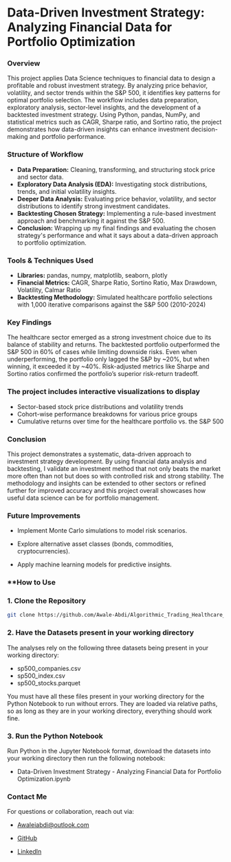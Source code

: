# Data-Driven Investment Strategy: Analyzing Financial Data for Portfolio Optimization

### **Overview**

This project applies Data Science techniques to financial data to design a profitable and robust investment strategy. By analyzing price behavior, volatility, and sector trends within the S&P 500, it identifies key patterns for optimal portfolio selection. The workflow includes data preparation, exploratory analysis, sector-level insights, and the development of a backtested investment strategy. Using Python, pandas, NumPy, and statistical metrics such as CAGR, Sharpe ratio, and Sortino ratio, the project demonstrates how data-driven insights can enhance investment decision-making and portfolio performance.

### **Structure of Workflow**

- **Data Preparation:** Cleaning, transforming, and structuring stock price and sector data.
- **Exploratory Data Analysis (EDA):** Investigating stock distributions, trends, and initial volatility insights.
- **Deeper Data Analysis:** Evaluating price behavior, volatility, and sector distributions to identify strong investment candidates.
- **Backtesting Chosen Strategy:** Implementing a rule-based investment approach and benchmarking it against the S&P 500.
- **Conclusion:** Wrapping up my final findings and evaluating the chosen strategy's performance and what it says about a data-driven approach to portfolio optimization.

### **Tools & Techniques Used**

- **Libraries:** pandas, numpy, matplotlib, seaborn, plotly
- **Financial Metrics:** CAGR, Sharpe Ratio, Sortino Ratio, Max Drawdown, Volatility, Calmar Ratio
- **Backtesting Methodology:** Simulated healthcare portfolio selections with 1,000 iterative comparisons against the S&P 500 (2010-2024)

### **Key Findings**

The healthcare sector emerged as a strong investment choice due to its balance of stability and returns.
The backtested portfolio outperformed the S&P 500 in 60% of cases while limiting downside risks.
Even when underperforming, the portfolio only lagged the S&P by ~20%, but when winning, it exceeded it by ~40%.
Risk-adjusted metrics like Sharpe and Sortino ratios confirmed the portfolio’s superior risk-return tradeoff.


### **The project includes interactive visualizations to display**

- Sector-based stock price distributions and volatility trends
- Cohort-wise performance breakdowns for various price groups
- Cumulative returns over time for the healthcare portfolio vs. the S&P 500

### **Conclusion**

This project demonstrates a systematic, data-driven approach to investment strategy development. By using financial data analysis and backtesting, I validate an investment method that not only beats the market more often than not but does so with controlled risk and strong stability. The methodology and insights can be extended to other sectors or refined further for improved accuracy and this project overall showcases how useful data science can be for portfolio management.

### **Future Improvements**

- Implement Monte Carlo simulations to model risk scenarios.

- Explore alternative asset classes (bonds, commodities, cryptocurrencies).

- Apply machine learning models for predictive insights.

### **How to Use

### **1. Clone the Repository**
```sh
git clone https://github.com/Awale-Abdi/Algorithmic_Trading_Healthcare_Portfolio
```
### 2. Have the Datasets present in your working directory

The analyses rely on the following three datasets being present in your working directory:

- sp500_companies.csv
- sp500_index.csv
- sp500_stocks.parquet
  
You must have all these files present in your working directory for the Python Notebook to run without errors. They are loaded via relative paths, so as long as they are in your working directory, everything should work fine.

### **3. Run the Python Notebook**
Run Python in the Jupyter Notebook format, download the datasets into your working directory then run the following notebook:

- Data-Driven Investment Strategy - Analyzing Financial Data for Portfolio Optimization.ipynb

### **Contact Me**

For questions or collaboration, reach out via:

- Awaleiabdi@outlook.com

- [GitHub](https://github.com/Awale-Abdi)

- [LinkedIn](https://www.linkedin.com/in/awale-abdi/)


